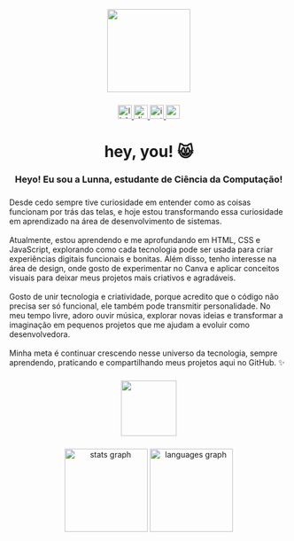 <div align="center">
  <img height="150" src="https://media.tenor.com/nW_yTOndgdcAAAAi/heart-cat.gif"  />
</div>

###

<div align="center">
  <a href="https://www.linkedin.com/in/lunna-souza" target="_blank">
    <img src="https://img.shields.io/static/v1?message=LinkedIn&logo=linkedin&label=&color=0077B5&logoColor=white&labelColor=&style=for-the-badge" height="25" alt="linkedin logo"  />
  </a>
  <a href="https://discord.com/channels/@anallaxz" target="_blank">
    <img src="https://img.shields.io/static/v1?message=Discord&logo=discord&label=&color=7289DA&logoColor=white&labelColor=&style=for-the-badge" height="25" alt="discord logo"  />
  </a>
  <a href="https://www.instagram.com/lunnasc._" target="_blank">
    <img src="https://img.shields.io/static/v1?message=Instagram&logo=instagram&label=&color=E4405F&logoColor=white&labelColor=&style=for-the-badge" height="25" alt="instagram logo"  />
  </a>
  <a href="lunna.devv@gmail.com" target="_blank">
    <img src="https://img.shields.io/static/v1?message=Gmail&logo=gmail&label=&color=D14836&logoColor=white&labelColor=&style=for-the-badge" height="25" alt="gmail logo"  />
  </a>
</div>

###

<h1 align="center">hey, you! 😸</h1>

###

<h3 align="center">Heyo! Eu sou a Lunna, estudante de Ciência da Computação!</h3>

###

<p align="left">Desde cedo sempre tive curiosidade em entender como as coisas funcionam por trás das telas, e hoje estou transformando essa curiosidade em aprendizado na área de desenvolvimento de sistemas.<br><br>Atualmente, estou aprendendo e me aprofundando em HTML, CSS e JavaScript, explorando como cada tecnologia pode ser usada para criar experiências digitais funcionais e bonitas. Além disso, tenho interesse na área de design, onde gosto de experimentar no Canva e aplicar conceitos visuais para deixar meus projetos mais criativos e agradáveis.<br><br>Gosto de unir tecnologia e criatividade, porque acredito que o código não precisa ser só funcional, ele também pode transmitir personalidade. No meu tempo livre, adoro ouvir música, explorar novas ideias e transformar a imaginação em pequenos projetos que me ajudam a evoluir como desenvolvedora.<br><br>Minha meta é continuar crescendo nesse universo da tecnologia, sempre aprendendo, praticando e compartilhando meus projetos aqui no GitHub. ✨</p>

###

<div align="center">
  <img height="100" src="https://media.tenor.com/bJ41RlG_qUQAAAAM/line-purple.gif"  />
</div>

###

<div align="center">
  <img src="https://github-readme-stats.vercel.app/api?username=anallaxz&hide_title=false&hide_rank=false&show_icons=true&include_all_commits=true&count_private=true&disable_animations=false&theme=github_dark&locale=en&hide_border=true&order=1" height="150" alt="stats graph"  />
  <img src="https://github-readme-stats.vercel.app/api/top-langs?username=anallaxz&locale=en&hide_title=false&layout=compact&card_width=320&langs_count=5&theme=github_dark&hide_border=true&order=2" height="150" alt="languages graph"  />
</div>

###
